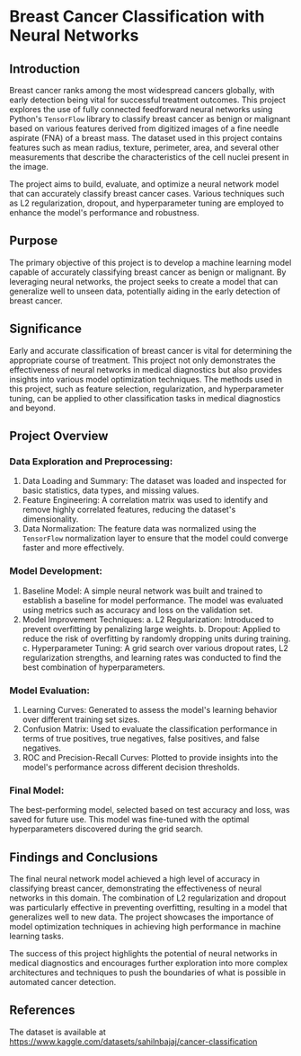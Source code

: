 # Breast Cancer Classification with Neural Networks

## Introduction
Breast cancer ranks among the most widespread cancers globally, with early detection being vital for successful treatment outcomes. This project explores the use of fully connected feedforward neural networks using Python's `TensorFlow` library to classify breast cancer as benign or malignant based on various features derived from digitized images of a fine needle aspirate (FNA) of a breast mass. The dataset used in this project contains features such as mean radius, texture, perimeter, area, and several other measurements that describe the characteristics of the cell nuclei present in the image.

The project aims to build, evaluate, and optimize a neural network model that can accurately classify breast cancer cases. Various techniques such as L2 regularization, dropout, and hyperparameter tuning are employed to enhance the model's performance and robustness.

## Purpose
The primary objective of this project is to develop a machine learning model capable of accurately classifying breast cancer as benign or malignant. By leveraging neural networks, the project seeks to create a model that can generalize well to unseen data, potentially aiding in the early detection of breast cancer.

## Significance
Early and accurate classification of breast cancer is vital for determining the appropriate course of treatment. This project not only demonstrates the effectiveness of neural networks in medical diagnostics but also provides insights into various model optimization techniques. The methods used in this project, such as feature selection, regularization, and hyperparameter tuning, can be applied to other classification tasks in medical diagnostics and beyond.

## Project Overview
### Data Exploration and Preprocessing:
1. Data Loading and Summary: The dataset was loaded and inspected for basic statistics, data types, and missing values.
2. Feature Engineering: A correlation matrix was used to identify and remove highly correlated features, reducing the dataset's dimensionality.
3. Data Normalization: The feature data was normalized using the `TensorFlow` normalization layer to ensure that the model could converge faster and more effectively.

### Model Development:
1. Baseline Model: A simple neural network was built and trained to establish a baseline for model performance. The model was evaluated using metrics such as accuracy and loss on the validation set.
2. Model Improvement Techniques:
   a. L2 Regularization: Introduced to prevent overfitting by penalizing large weights.
   b. Dropout: Applied to reduce the risk of overfitting by randomly dropping units during training.
   c. Hyperparameter Tuning: A grid search over various dropout rates, L2 regularization strengths, and learning rates was conducted to find the best combination of hyperparameters.
    
### Model Evaluation:
1. Learning Curves: Generated to assess the model's learning behavior over different training set sizes.
2. Confusion Matrix: Used to evaluate the classification performance in terms of true positives, true negatives, false positives, and false negatives.
3. ROC and Precision-Recall Curves: Plotted to provide insights into the model's performance across different decision thresholds.

### Final Model:
The best-performing model, selected based on test accuracy and loss, was saved for future use. This model was fine-tuned with the optimal hyperparameters discovered during the grid search.

## Findings and Conclusions
The final neural network model achieved a high level of accuracy in classifying breast cancer, demonstrating the effectiveness of neural networks in this domain. The combination of L2 regularization and dropout was particularly effective in preventing overfitting, resulting in a model that generalizes well to new data. The project showcases the importance of model optimization techniques in achieving high performance in machine learning tasks.

The success of this project highlights the potential of neural networks in medical diagnostics and encourages further exploration into more complex architectures and techniques to push the boundaries of what is possible in automated cancer detection.

## References
The dataset is available at https://www.kaggle.com/datasets/sahilnbajaj/cancer-classification
